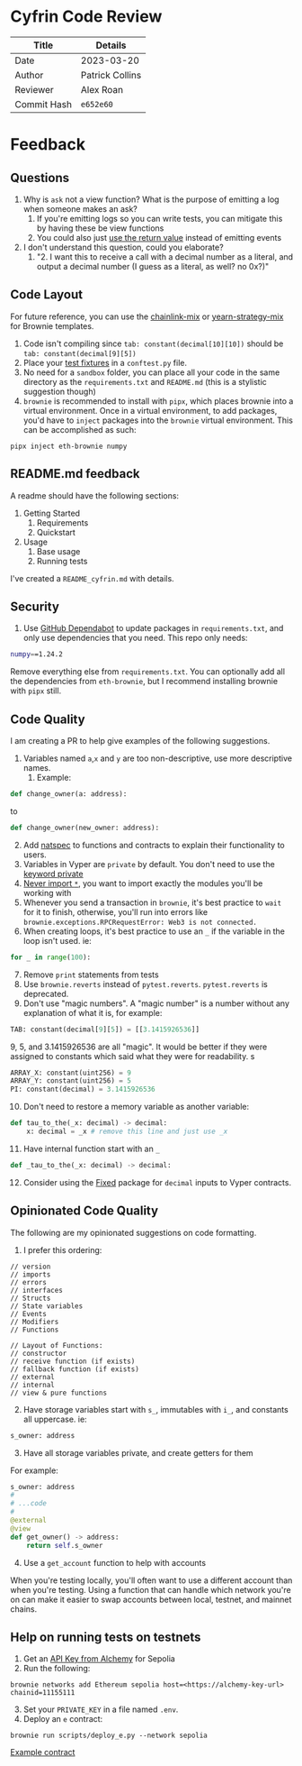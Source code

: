 # Cyfrin Code Review

| Title       | Details         |
| ----------- | --------------- |
| Date        | 2023-03-20      |
| Author      | Patrick Collins |
| Reviewer    | Alex Roan       |
| Commit Hash | `e652e60`       |

# Feedback

## Questions
1. Why is `ask` not a view function? What is the purpose of emitting a log when someone makes an ask? 
   1. If you're emitting logs so you can write tests, you can mitigate this by having these be view functions
   2. You could also just [use the return value](https://ethereum.stackexchange.com/questions/92603/how-to-get-the-return-value-of-a-transaction-instead-of-the-transaction-receipt) instead of emitting events
2. I don't understand this question, could you elaborate? 
   1. "2. I want this to receive a call with a decimal number as a literal, and output a decimal number (I guess as a literal, as well?  no 0x?)"

## Code Layout
For future reference, you can use the [chainlink-mix](https://github.com/smartcontractkit/chainlink-mix) or [yearn-strategy-mix](https://github.com/brownie-mix/yearn-strategy-mix) for Brownie templates. 

1. Code isn't compiling since `tab: constant(decimal[10][10])` should be `tab: constant(decimal[9][5])`
2. Place your [test fixtures](https://docs.vyperlang.org/en/stable/style-guide.html#fixtures) in a `conftest.py` file. 
3. No need for a `sandbox` folder, you can place all your code in the same directory as the `requirements.txt` and `README.md` (this is a stylistic suggestion though)
4. `brownie` is recommended to install with `pipx`, which places brownie into a virtual environment. Once in a virtual environment, to add packages, you'd have to `inject` packages into the `brownie` virtual environment. This can be accomplished as such:
```
pipx inject eth-brownie numpy
```

## README.md feedback

A readme should have the following sections:
1. Getting Started
   1. Requirements
   2. Quickstart
2. Usage
   1. Base usage
   2. Running tests

I've created a `README_cyfrin.md` with details. 

## Security

1. Use [GitHub Dependabot](https://github.com/dependabot) to update packages in `requirements.txt`, and only use dependencies that you need. This repo only needs:
```bash
numpy==1.24.2
```
Remove everything else from `requirements.txt`. You can optionally add all the dependencies from `eth-brownie`, but I recommend installing brownie with `pipx` still. 

## Code Quality

I am creating a PR to help give examples of the following suggestions. 

1. Variables named `a`,`x` and `y` are too non-descriptive, use more descriptive names. 
   1. Example:
```python
def change_owner(a: address):
```
to
```python
def change_owner(new_owner: address):
```
2. Add [natspec](https://docs.vyperlang.org/en/stable/natspec.html#example) to functions and contracts to explain their functionality to users. 
3. Variables in Vyper are `private` by default. You don't need to use the [keyword private](https://github.com/SamReeves/e/blob/e652e60c52413012aef5692ad18c7acb952739b0/sandbox/contracts/pi.vy#L13)
4. [Never import `*`](https://github.com/SamReeves/e/blob/e652e60c52413012aef5692ad18c7acb952739b0/sandbox/tests/e_test.py#L2), you want to import exactly the modules you'll be working with 
5. Whenever you send a transaction in `brownie`, it's best practice to `wait` for it to finish, otherwise, you'll run into errors like `brownie.exceptions.RPCRequestError: Web3 is not connected.`
6. When creating loops, it's best practice to use an `_` if the variable in the loop isn't used. ie:
```python
for _ in range(100):
```
7. Remove `print` statements from tests
8. Use `brownie.reverts` instead of `pytest.reverts`. `pytest.reverts` is deprecated. 
9. Don't use "magic numbers". A "magic number" is a number without any explanation of what it is, for example:
```python 
TAB: constant(decimal[9][5]) = [[3.1415926536]]
```
9, 5, and 3.1415926536 are all "magic". It would be better if they were assigned to constants which said what they were for readability.
s
```python
ARRAY_X: constant(uint256) = 9
ARRAY_Y: constant(uint256) = 5
PI: constant(decimal) = 3.1415926536
```

10. Don't need to restore a memory variable as another variable:
```python
def tau_to_the(_x: decimal) -> decimal:
    x: decimal = _x # remove this line and just use _x
```
11.  Have internal function start with an `_`

```python
def _tau_to_the(_x: decimal) -> decimal:
```
12. Consider using the [Fixed](https://eth-brownie.readthedocs.io/en/stable/api-convert.html?highlight=fixed168x10#fixed) package for `decimal` inputs to Vyper contracts.

## Opinionated Code Quality

The following are my opinionated suggestions on code formatting.

1. I prefer this ordering:

```
// version
// imports
// errors
// interfaces
// Structs
// State variables
// Events
// Modifiers
// Functions

// Layout of Functions:
// constructor
// receive function (if exists)
// fallback function (if exists)
// external
// internal
// view & pure functions
```

2. Have storage variables start with `s_`, immutables with `i_`, and constants all uppercase. ie:
```python
s_owner: address
```

3. Have all storage variables private, and create getters for them

For example:

```python
s_owner: address
# 
# ...code
# 
@external
@view
def get_owner() -> address:
    return self.s_owner
```

4. Use a `get_account` function to help with accounts

When you're testing locally, you'll often want to use a different account than when you're testing. Using a function that can handle which network you're on can make it easier to swap accounts between local, testnet, and mainnet chains. 


## Help on running tests on testnets

1. Get an [API Key from Alchemy](https://www.alchemy.com/) for Sepolia
2. Run the following:
```
brownie networks add Ethereum sepolia host=<https://alchemy-key-url> chainid=11155111
```
3. Set your `PRIVATE_KEY` in a file named `.env`. 
4. Deploy an `e` contract:
```
brownie run scripts/deploy_e.py --network sepolia
```
[Example contract](https://sepolia.etherscan.io/address/0xdAA85A6A84F543AD833dAcd24D02F35ed7470912#code)
